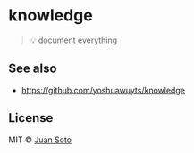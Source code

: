 # knowledge

> 💡 document everything

## See also

* https://github.com/yoshuawuyts/knowledge

## License

MIT © [Juan Soto](http://juansoto.me)
